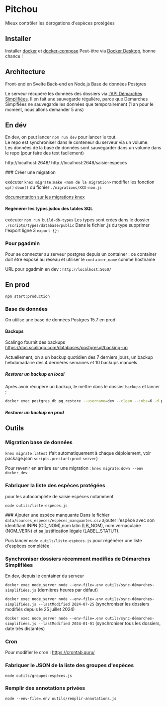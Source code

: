 # Pitchou

Mieux contrôler les dérogations d'espèces protégées


## Installer

Installer [docker](https://docs.docker.com/engine/) et [docker-compose](https://docs.docker.com/compose/)
Peut-être via [Docker Desktop](https://docs.docker.com/desktop/), bonne chance !


## Architecture

Front-end en Svelte
Back-end en Node.js
Base de données Postgres

Le serveur récupère les données des dossiers via [l'API Démarches Simplifiées](https://doc.demarches-simplifiees.fr/api-graphql). Il en fait une sauvegarde régulière, parce que Démarches Simplfiées ne sauvegarde les données que temporairement (1 an pour le moment, nous allons demander 5 ans)




## En dév

En dev, on peut lancer `npm run dev` pour lancer le tout.\
Le repo est synchroniser dans le conteneur du serveur via un volume.\
Les données de la base de données sont sauvegarder dans un volume dans le repo (pour faire des test facilement)

http://localhost:2648/
http://localhost:2648/saisie-especes

### Créer une migration

exécuter `knex migrate:make <nom de la migration>`
modifier les fonction `up()` `down()` du fichier `./migrations/XXX-nom.js`

[documentation sur les migrations knex](https://knexjs.org/guide/migrations.html)

#### Regénérer les types jsdoc des tables SQL

exécuter `npm run build-db-types`
Les types sont crées dans le dossier `./scripts/types/database/public`
Dans le fichier .js du type supprimer l'export ligne 3 `export {};`


### Pour pgadmin

Pour se connecter au serveur postgres depuis un container : ce container doit être exposé au réseau et utiliser le `container_name` comme hostname 

URL pour pgadmin en dev : 
`http://localhost:5050/`


## En prod

`npm start:production`

### Base de données

On utilise une base de données Postgres 15.7 en prod

#### Backups

Scalingo fournit des backups
https://doc.scalingo.com/databases/postgresql/backing-up

Actuellement, on a un backup quotidien des 7 derniers jours, un backup hebdomadaire des 4 dernières semaines et 10 backups manuels


##### Restorer un backup en local

Après avoir récupéré un backup, le mettre dans le dossier `backups` et lancer : 

```sh
docker exec postgres_db pg_restore --username=dev --clean --jobs=6 -d principale /var/lib/pitchou/backups/<nom_fichier>
```

##### Restorer un backup en prod





## Outils

### Migration base de données

`knex migrate:latest` (fait automatiquement à chaque déploiement, voir package.json `scripts.prestart:prod-server`)

Pour revenir en arrière sur une migration : `knex migrate:down --env docker_dev`

### Fabriquer la liste des espèces protégées

pour les autocomplete de saisie espèces notamment

`node outils/liste-espèces.js`

### Ajouter une espèce manquante
Dans le fichier `data/sources_especes/espèces_manquantes.csv` ajouter l'espèce avec son identifiant INPN (CD_NOM),nom latin (LB_NOM), nom vernaculaire (NOM_VERN) et sa justification légale (LABEL_STATUT).

Puis lancer `node outils/liste-espèces.js` pour régénérer une liste d'espèces complétée.

### Synchroniser dossiers récemment modifiés de Démarches Simplifiées

En dev, depuis le container du serveur

`docker exec node_server node --env-file=.env outils/sync-démarches-simplifiées.js` (dernières heures par défaut)

`docker exec node_server node --env-file=.env outils/sync-démarches-simplifiées.js --lastModified 2024-07-25` (synchroniser les dossiers modifiés depuis le 25 juillet 2024)


`docker exec node_server node --env-file=.env outils/sync-démarches-simplifiées.js --lastModified 2024-01-01` (synchroniser tous les dossiers, date très distantes)


### Cron

Pour modifier le cron : https://crontab.guru/

### Fabriquer le JSON de la liste des groupes d'espèces

`node outils/groupes-espèces.js`

### Remplir des annotations privées

`node --env-file=.env outils/remplir-annotations.js`